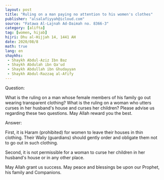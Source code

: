 ```yaml
---
layout: post
title: "Ruling on a man paying no attention to his women's clothes"
publisher: "alsalafiyyah@icloud.com"
source: "Fatawa Al-Lajnah Ad-Daimah no. 8366-3"
category: [alifta]
tag: [women, hijab]
hijri: Dhu al-Hijjah 14, 1441 AH
date: 2020/08/8
math: true
lang: en
shaykhs: 
 - Shaykh Abdul-Aziz Ibn Baz
 - Shaykh Abdulah ibn Qa'ud
 - Shaykh Abdullah ibn Ghudayyan
 - Shaykh Abdul-Razzaq al-Afify
---
```


Question: 

What is the ruling on a man whose female members of his family go out wearing transparent clothing? What is the ruling on a woman who utters curses in her husband's house and curses her children? Please advise us regarding these two questions. May Allah reward you the best.

Answer: 

First, it is Haram (prohibited) for women to leave their houses in thin clothing. Their Waliy (guardians) should gently order and obligate them not to go out in such clothing. 

Second, it is not permissible for a woman to curse her children in her husband's house or in any other place. 

May Allah grant us success. May peace and blessings be upon our Prophet, his family and Companions.
